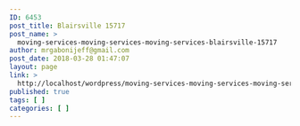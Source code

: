 ```yaml
---
ID: 6453
post_title: Blairsville 15717
post_name: >
  moving-services-moving-services-moving-services-blairsville-15717
author: mrgabonijeff@gmail.com
post_date: 2018-03-28 01:47:07
layout: page
link: >
  http://localhost/wordpress/moving-services-moving-services-moving-services-blairsville-15717/
published: true
tags: [ ]
categories: [ ]
---
```

